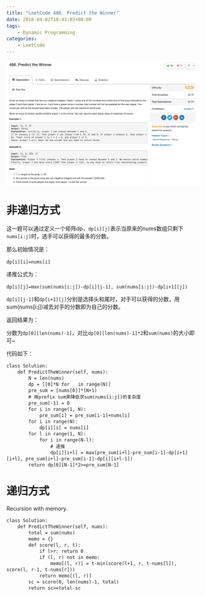 ```yaml
---
title: "LeetCode 486. Predict the Winner"
date: 2018-04-02T18:43:03+08:00
tags:
    - Dynamic Programming
categories:
    - LeetCode
---
```


![desc](/images/leetcode/486_1.png)

# 非递归方式

这一题可以通过定义一个矩阵dp，`dp[i][j]`表示当原来的nums数组只剩下`nums[i:j]`时，选手可以获得的最多的分数。

那么初始情况是：

`dp[i][i]=nums[i]`

递推公式为：

`dp[i][j]=max(sum(nums[i:j])-dp[i][j-1], sum(nums[i:j])-dp[i+1][j])`

`dp[i][j-1]`和`dp[i+1][j]`分别是选择头和尾时，对手可以获得的分数，用sum(nums[i:j])减去对手的分数即为自己的分数。

返回结果为：

分数为`dp[0][len(nums)-1]`，对比`dp[0][len(nums)-1]*2`和`sum(nums)`的大小即可~

代码如下：

```
class Solution:
    def PredictTheWinner(self, nums):
        N = len(nums)
        dp = [[0]*N for _ in range(N)]
        pre_sum = [nums[0]]*(N+1)
        # 用prefix sum来降低求sum(nums[i:j])的复杂度
        pre_sum[-1] = 0
        for i in range(1, N):
            pre_sum[i] = pre_sum[i-1]+nums[i]
        for i in range(N):
            dp[i][i] = nums[i]
        for l in range(1, N):
            for i in range(N-l):
            	# 递推
                dp[i][i+l] = max(pre_sum[i+l]-pre_sum[i-1]-dp[i+1][i+l], pre_sum[i+l]-pre_sum[i-1]-dp[i][i+l-1])
        return dp[0][N-1]*2>=pre_sum[N-1]
```

# 递归方式

Recursion with memory.

```
class Solution:
    def PredictTheWinner(self, nums):
        total = sum(nums)
        memo = {}
        def score(l, r, t):
            if l>r: return 0
            if (l, r) not in memo:
                memo[(l, r)] = t-min(score(l+1, r, t-nums[l]), score(l, r-1, t-nums[r]))
            return memo[(l, r)]
        sc = score(0, len(nums)-1, total)
        return sc>=total-sc
```